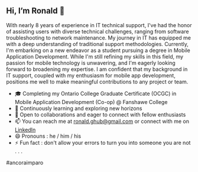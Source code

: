 ## Hi, I’m Ronald 👋
With nearly 8 years of experience in IT technical support, I've had the honor of assisting users with diverse technical challenges, ranging from software troubleshooting to network maintenance.
My journey in IT has equipped me with a deep understanding of traditional support methodologies. Currently, I'm embarking on a new endeavor as a student pursuing a degree in Mobile Application Development.
While I'm still refining my skills in this field, my passion for mobile technology is unwavering, and I'm eagerly looking forward to broadening my expertise. I am confident that my background in IT support,
coupled with my enthusiasm for mobile app development, positions me well to make meaningful contributions to any project or team.

- 🎓 Completing my Ontario College Graduate Certificate (OCGC) in Mobile Application Development (Co-op) @ Fanshawe College
- 🌱 Continuously learning and exploring new horizons
- 💞️ Open to collaborations and eager to connect with fellow enthusiasts
- 📫 You can reach me at ronald.ghub@gmail.com or connect with me on [LinkedIn](https://www.linkedin.com/in/r-bagaporo-jr/)
- 😄 Pronouns : he / him / his
- ⚡ Fun fact : don't allow your errors to turn you into someone you are not . . .


#ancoraimparo
